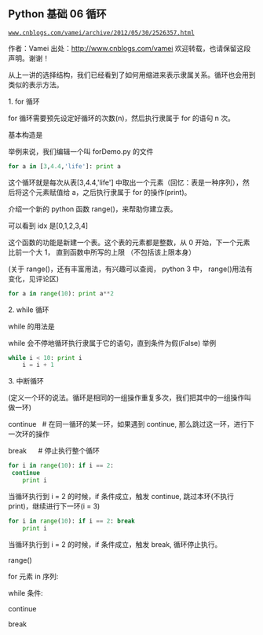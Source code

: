 ## Python 基础 06 循环

[`www.cnblogs.com/vamei/archive/2012/05/30/2526357.html`](http://www.cnblogs.com/vamei/archive/2012/05/30/2526357.html)

作者：Vamei 出处：http://www.cnblogs.com/vamei 欢迎转载，也请保留这段声明。谢谢！

从上一讲的选择结构，我们已经看到了如何用缩进来表示隶属关系。循环也会用到类似的表示方法。

1\. for 循环

for 循环需要预先设定好循环的次数(n)，然后执行隶属于 for 的语句 n 次。

基本构造是

举例来说，我们编辑一个叫 forDemo.py 的文件

```py
for a in [3,4.4,'life']: print a

```

这个循环就是每次从表[3,4.4,'life'] 中取出一个元素（回忆：表是一种序列），然后将这个元素赋值给 a，之后执行隶属于 for 的操作(print)。

介绍一个新的 python 函数 range()，来帮助你建立表。

可以看到 idx 是[0,1,2,3,4]

这个函数的功能是新建一个表。这个表的元素都是整数，从 0 开始，下一个元素比前一个大 1， 直到函数中所写的上限 （不包括该上限本身）

(关于 range()，还有丰富用法，有兴趣可以查阅， python 3 中， range()用法有变化，见评论区)

```py
for a in range(10): print a**2

```

2\. while 循环

while 的用法是

while 会不停地循环执行隶属于它的语句，直到条件为假(False)
举例

```py
while i < 10: print i
    i = i + 1

```

3\. 中断循环

(定义一个环的说法。循环是相同的一组操作重复多次，我们把其中的一组操作叫做一环)

continue   # 在同一循环的某一环，如果遇到 continue, 那么跳过这一环，进行下一次环的操作

break      # 停止执行整个循环

```py
for i in range(10): if i == 2: 
 continue
    print i

```

当循环执行到 i = 2 的时候，if 条件成立，触发 continue, 跳过本环(不执行 print)，继续进行下一环(i = 3)

```py
for i in range(10): if i == 2: break
    print i

```

当循环执行到 i = 2 的时候，if 条件成立，触发 break, 循环停止执行。

range() 

for 元素 in 序列:

while 条件:

continue

break